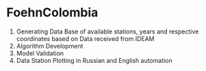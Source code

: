 # FoehnColombia
1. Generating Data Base of available stations, years and respective coordinates based on Data received from IDEAM
2. Algorithm Development
3. Model Validation
4. Data Station Plotting in Russian and English automation
